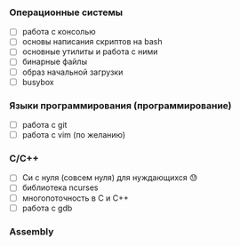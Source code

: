### Операционные системы
- [ ] работа с консолью 
 - [ ] основы написания скриптов на bash  
- [ ] основные утилиты и работа с ними
- [ ] бинарные файлы  
- [ ] образ начальной загрузки 
- [ ] busybox 

### Языки программирования (программирование)
- [ ] работа с git 
- [ ] работа с vim (по желанию)  

### C/C++
- [ ] Си с нуля (совсем нуля) для нуждающихся :sweat:   
- [ ] библиотека ncurses
- [ ] многопоточность в C и C++  
- [ ] работа с gdb  

### Assembly 

